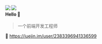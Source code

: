 <a href="https://github.com/anuraghazra/github-readme-stats">
  <img align="left" src="https://github-readme-stats.vercel.app/api?username=xihaoshangdi&count_private=true&show_icons=true&icon_color=805AD5&text_color=718096&bg_color=ffffff&hide_title=true" />
</a>
<a href="https://github.com/anuraghazra/convoychat">
  <img align="left" src="https://github-readme-stats.vercel.app/api/top-langs/?username=xihaoshangdi&layout=compact" />
</a>

#### Hello 👏

> 一个前端开发工程师 

🔗 https://juejin.im/user/2383396941336599
